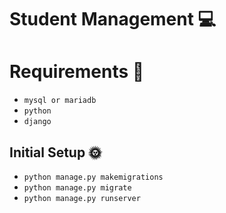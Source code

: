 # Student Management 💻

# Requirements 👾
- `mysql or mariadb`
- `python`
- `django`

## Initial Setup 🌞
- ```python manage.py makemigrations ```
- ```python manage.py migrate```
- ```python manage.py runserver```